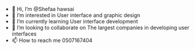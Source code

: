 - 👋 Hi, I’m @Shefaa hawsai
- 👀 I’m interested in User interface and graphic design
- 🌱 I’m currently learning User interface development
- 💞️ I’m looking to collaborate on The largest companies in developing user interfaces
- 📫 How to reach me 0507167404

<!---
Shefaa4/Shefaa4 is a ✨ special ✨ repository because its `README.md` (this file) appears on your GitHub profile.
You can click the Preview link to take a look at your changes.
--->
